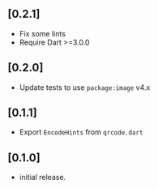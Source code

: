 ## [0.2.1]

* Fix some lints
* Require Dart >=3.0.0

## [0.2.0]

* Update tests to use `package:image` v4.x

## [0.1.1]

* Export `EncodeHints` from `qrcode.dart`

## [0.1.0]

* initial release.
